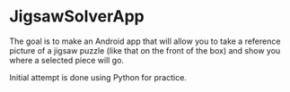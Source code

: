 # JigsawSolverApp

The goal is to make an Android app that will allow you to take a reference picture of a jigsaw puzzle (like that on the front of the box) and show you where a selected piece will go.

Initial attempt is done using Python for practice.

